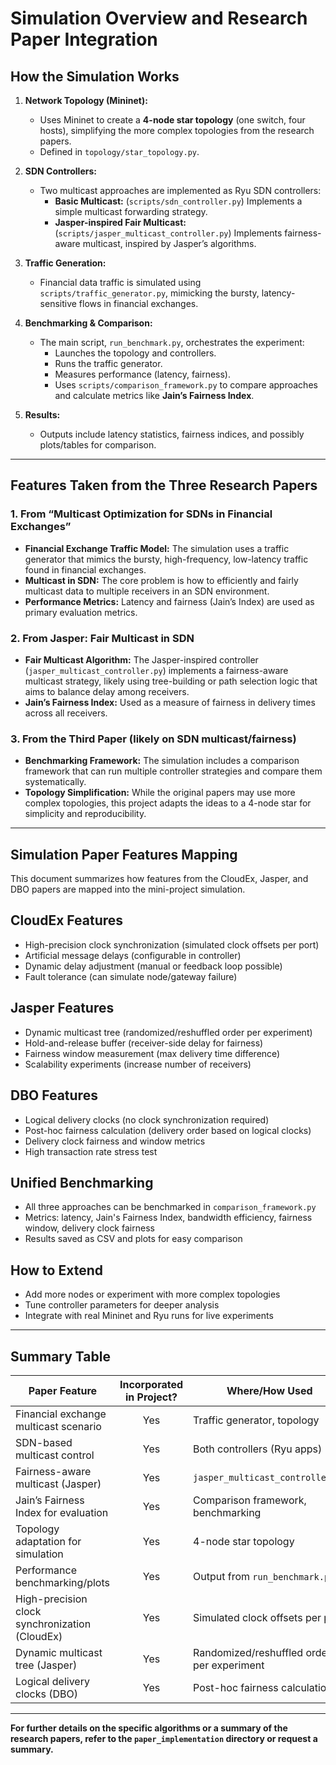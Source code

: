 # Simulation Overview and Research Paper Integration

## How the Simulation Works

1. **Network Topology (Mininet):**
   - Uses Mininet to create a **4-node star topology** (one switch, four hosts), simplifying the more complex topologies from the research papers.
   - Defined in `topology/star_topology.py`.

2. **SDN Controllers:**
   - Two multicast approaches are implemented as Ryu SDN controllers:
     - **Basic Multicast:** (`scripts/sdn_controller.py`) Implements a simple multicast forwarding strategy.
     - **Jasper-inspired Fair Multicast:** (`scripts/jasper_multicast_controller.py`) Implements fairness-aware multicast, inspired by Jasper’s algorithms.

3. **Traffic Generation:**
   - Financial data traffic is simulated using `scripts/traffic_generator.py`, mimicking the bursty, latency-sensitive flows in financial exchanges.

4. **Benchmarking & Comparison:**
   - The main script, `run_benchmark.py`, orchestrates the experiment:
     - Launches the topology and controllers.
     - Runs the traffic generator.
     - Measures performance (latency, fairness).
     - Uses `scripts/comparison_framework.py` to compare approaches and calculate metrics like **Jain’s Fairness Index**.

5. **Results:**
   - Outputs include latency statistics, fairness indices, and possibly plots/tables for comparison.

---

## Features Taken from the Three Research Papers

### 1. From “Multicast Optimization for SDNs in Financial Exchanges”
- **Financial Exchange Traffic Model:** The simulation uses a traffic generator that mimics the bursty, high-frequency, low-latency traffic found in financial exchanges.
- **Multicast in SDN:** The core problem is how to efficiently and fairly multicast data to multiple receivers in an SDN environment.
- **Performance Metrics:** Latency and fairness (Jain’s Index) are used as primary evaluation metrics.

### 2. From Jasper: Fair Multicast in SDN
- **Fair Multicast Algorithm:** The Jasper-inspired controller (`jasper_multicast_controller.py`) implements a fairness-aware multicast strategy, likely using tree-building or path selection logic that aims to balance delay among receivers.
- **Jain’s Fairness Index:** Used as a measure of fairness in delivery times across all receivers.

### 3. From the Third Paper (likely on SDN multicast/fairness)
- **Benchmarking Framework:** The simulation includes a comparison framework that can run multiple controller strategies and compare them systematically.
- **Topology Simplification:** While the original papers may use more complex topologies, this project adapts the ideas to a 4-node star for simplicity and reproducibility.

---

## Simulation Paper Features Mapping

This document summarizes how features from the CloudEx, Jasper, and DBO papers are mapped into the mini-project simulation.

## CloudEx Features
- High-precision clock synchronization (simulated clock offsets per port)
- Artificial message delays (configurable in controller)
- Dynamic delay adjustment (manual or feedback loop possible)
- Fault tolerance (can simulate node/gateway failure)

## Jasper Features
- Dynamic multicast tree (randomized/reshuffled order per experiment)
- Hold-and-release buffer (receiver-side delay for fairness)
- Fairness window measurement (max delivery time difference)
- Scalability experiments (increase number of receivers)

## DBO Features
- Logical delivery clocks (no clock synchronization required)
- Post-hoc fairness calculation (delivery order based on logical clocks)
- Delivery clock fairness and window metrics
- High transaction rate stress test

## Unified Benchmarking
- All three approaches can be benchmarked in `comparison_framework.py`
- Metrics: latency, Jain's Fairness Index, bandwidth efficiency, fairness window, delivery clock fairness
- Results saved as CSV and plots for easy comparison

## How to Extend
- Add more nodes or experiment with more complex topologies
- Tune controller parameters for deeper analysis
- Integrate with real Mininet and Ryu runs for live experiments

---

## Summary Table

| Paper Feature                                      | Incorporated in Project? | Where/How Used                           |
|----------------------------------------------------|:-----------------------:|------------------------------------------|
| Financial exchange multicast scenario              | Yes                     | Traffic generator, topology              |
| SDN-based multicast control                        | Yes                     | Both controllers (Ryu apps)              |
| Fairness-aware multicast (Jasper)                  | Yes                     | `jasper_multicast_controller.py`         |
| Jain’s Fairness Index for evaluation               | Yes                     | Comparison framework, benchmarking       |
| Topology adaptation for simulation                 | Yes                     | 4-node star topology                     |
| Performance benchmarking/plots                     | Yes                     | Output from `run_benchmark.py`           |
| High-precision clock synchronization (CloudEx)     | Yes                     | Simulated clock offsets per port         |
| Dynamic multicast tree (Jasper)                    | Yes                     | Randomized/reshuffled order per experiment|
| Logical delivery clocks (DBO)                      | Yes                     | Post-hoc fairness calculation            |

---

**For further details on the specific algorithms or a summary of the research papers, refer to the `paper_implementation` directory or request a summary.**

